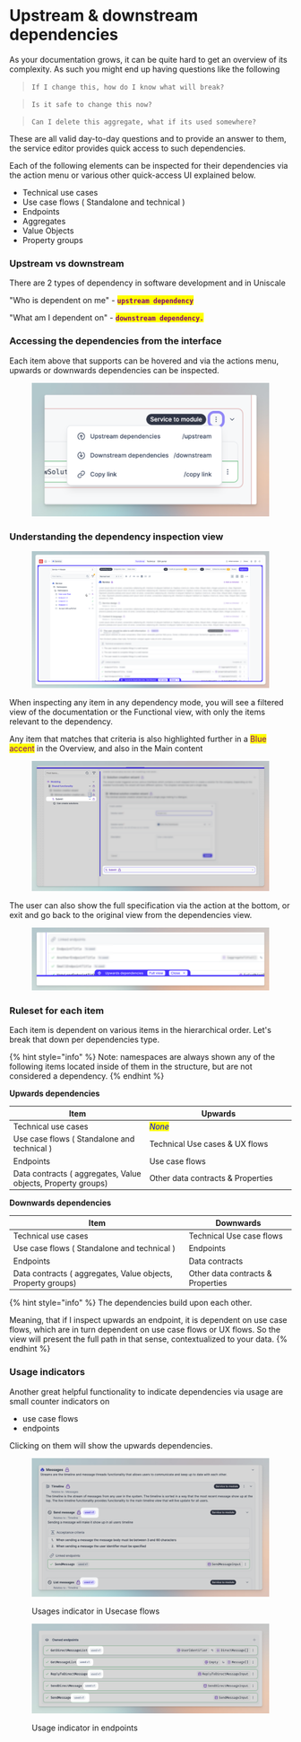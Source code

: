 # Upstream & downstream dependencies

As your documentation grows, it can be quite hard to get an overview of its complexity. As such you might end up having questions like the following

> `If I change this, how do I know what will break?`

> `Is it safe to change this now?`

> `Can I delete this aggregate, what if its used somewhere?`



These are all valid day-to-day questions and to provide an answer to them, the service editor provides quick access to such dependencies.

Each of the following elements can be inspected for their dependencies via the action menu or various other quick-access UI explained below.

* Technical use cases
* Use case flows ( Standalone and technical )
* Endpoints
* Aggregates
* Value Objects
* Property groups

### Upstream vs downstream

There are 2 types of dependency in software development and in Uniscale

"Who is dependent on me" - <mark style="color:purple;">**`upstream dependency`**</mark>

"What am I dependent on" - <mark style="color:purple;">**`downstream dependency.`**</mark>&#x20;



### Accessing the dependencies from the interface

Each item above that supports can be hovered and via the actions menu, upwards or downwards dependencies can be inspected.

<figure><img src="../../.gitbook/assets/CleanShot 2024-04-09 at 17.06.36@2x (1).png" alt=""><figcaption></figcaption></figure>

### Understanding the dependency inspection view

<figure><img src="../../.gitbook/assets/CleanShot 2024-04-09 at 17.09.32.png" alt=""><figcaption></figcaption></figure>

When inspecting any item in any dependency mode, you will see a filtered view of the documentation or the Functional view, with only the items relevant to the dependency.&#x20;

Any item that matches that criteria is also highlighted further in a <mark style="color:purple;">Blue accent</mark> in the Overview, and also in the Main content

<figure><img src="../../.gitbook/assets/CleanShot 2024-04-09 at 17.12.15.png" alt=""><figcaption></figcaption></figure>

The user can also show the full specification via the action at the bottom, or exit and go back to the original view from the dependencies view.

<figure><img src="../../.gitbook/assets/CleanShot 2024-04-09 at 17.14.47 (2).png" alt=""><figcaption></figcaption></figure>



### Ruleset for each item

Each item is dependent on various items in the hierarchical order. Let's break that down per dependencies type. &#x20;

{% hint style="info" %}
Note: namespaces are always shown any of the following items located inside of them in the structure, but are not considered a dependency.&#x20;
{% endhint %}

**Upwards dependencies**

<table><thead><tr><th width="376">Item</th><th width="421">Upwards</th></tr></thead><tbody><tr><td>Technical use cases</td><td><em><mark style="color:blue;">None</mark></em></td></tr><tr><td>Use case flows ( Standalone and technical ) </td><td>Technical Use cases &#x26;  UX flows</td></tr><tr><td>Endpoints </td><td>Use case flows</td></tr><tr><td>Data contracts ( aggregates, Value objects, Property groups)</td><td>Other data contracts &#x26; Properties</td></tr></tbody></table>

**Downwards dependencies**

| Item                                                         | Downwards                         |
| ------------------------------------------------------------ | --------------------------------- |
| Technical use cases                                          | Technical Use case flows          |
| Use case flows ( Standalone and technical )                  | Endpoints                         |
| Endpoints                                                    | Data contracts                    |
| Data contracts ( aggregates, Value objects, Property groups) | Other data contracts & Properties |

{% hint style="info" %}
The dependencies build upon each other.

Meaning, that if I inspect upwards an endpoint, it is dependent on use case flows, which are in turn dependent on use case flows or UX flows. So the view will present the full path in that sense, contextualized to your data.
{% endhint %}



### Usage indicators

Another great helpful functionality to indicate dependencies via usage are small counter indicators on&#x20;

* use case flows
* endpoints

Clicking on them will show the upwards dependencies.&#x20;

<figure><img src="../../.gitbook/assets/CleanShot 2024-04-12 at 14.47.44@2x (1).png" alt=""><figcaption><p>Usages indicator in Usecase flows</p></figcaption></figure>

<figure><img src="../../.gitbook/assets/CleanShot 2024-04-12 at 14.46.59@2x (1).png" alt=""><figcaption><p>Usage indicator in endpoints</p></figcaption></figure>
